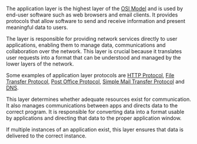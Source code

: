 The application layer is the highest layer of the [OSI Model](../networking/osimodel.md) and is used by end-user software such as web browsers and email clients. It provides protocols that allow software to send and receive information and present meaningful data to users.

The layer is responsible for providing network services directly to user applications, enabling them to manage data, communications and collaboration over the network. This layer is crucial because it translates user requests into a format that can be understood and managed by the lower layers of the network.

Some examples of application layer protocols are [HTTP Protocol](../web/http.md), [File Transfer Protocol](../protocols/ftp.md), [Post Office Protocol](../protocols/pop.md), [Simple Mail Transfer Protocol](../protocols/smtp.md) and [DNS](../networking/dns.md).

This layer determines whether adequate resources exist for communication. It also manages communications between apps and directs data to the correct program. It is responsible for converting data into a format usable by applications and directing that data to the proper application window.

If multiple instances of an application exist, this layer ensures that data is delivered to the correct instance.
